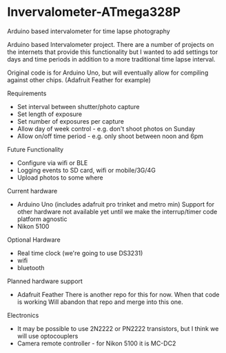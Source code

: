 # Invervalometer-ATmega328P
Arduino based intervalometer for time lapse photography

Arduino based Intervalometer project.  There are a number of projects on the internets that provide this functionality but I wanted to add settings tor days and time periods in addition to a more traditional time lapse interval.

Original code is for Arduino Uno, but will eventually allow for compiling against other chips.  (Adafruit Feather for example)  

Requirements

- Set interval between shutter/photo capture
- Set length of exposure
- Set number of exposures per capture 
- Allow day of week control - e.g. don't shoot photos on Sunday
- Allow on/off time period - e.g. only shoot between noon and 6pm

Future Functionality

- Configure via wifi or BLE
- Logging events to SD card, wifi or mobile/3G/4G
- Upload photos to some where

Current hardware

- Arduino Uno (includes adafruit pro trinket and metro min)  Support for other hardware not available yet until we make the interrup/timer code platform agnostic
- Nikon 5100

Optional Hardware

- Real time clock (we're going to use DS3231)
- wifi
- bluetooth

Planned hardware support

- Adafruit Feather
There is another repo for this for now.  When that code is working Will abandon that repo and merge into this one.  

Electronics

- It may be possible to use 2N2222 or PN2222 transistors, but I think we will use optocouplers
- Camera remote controller - for Nikon 5100 it is MC-DC2 

